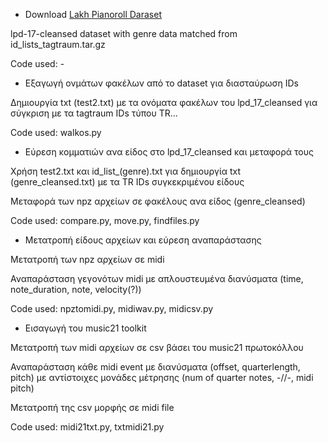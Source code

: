 - Download [Lakh Pianoroll Daraset](https://salu133445.github.io/lakh-pianoroll-dataset/)

lpd-17-cleansed dataset with genre data matched from id_lists_tagtraum.tar.gz

Code used: -


- Εξαγωγή ονμάτων φακέλων από το dataset για διασταύρωση IDs

Δημιουργία txt (test2.txt) με τα ονόματα φακέλων του lpd_17_cleansed για σύγκριση με τα tagtraum IDs τύπου TR...

Code used: walkos.py

- Εύρεση κομματιών ανα είδος στο lpd_17_cleansed και μεταφορά τους

Χρήση test2.txt και id_list_(genre).txt για δημιουργία txt (genre_cleansed.txt) με τα TR IDs συγκεκριμένου είδους

Μεταφορά των npz αρχείων σε φακέλους ανα είδος (genre_cleansed)

Code used: compare.py, move.py, findfiles.py

- Μετατροπή είδους αρχείων και εύρεση αναπαράστασης

Μετατροπή των npz αρχείων σε midi

Αναπαράσταση γεγονότων midi με απλουστευμένα διανύσματα (time, note_duration, note, velocity(?))

Code used: npztomidi.py, midiwav.py, midicsv.py

- Εισαγωγή του music21 toolkit

Μετατροπή των midi αρχείων σε csv βάσει του music21 πρωτοκόλλου

Αναπαράσταση κάθε midi event με διανύσματα (offset, quarterlength, pitch) με αντίστοιχες μονάδες μέτρησης (num of quarter notes, -//-, midi pitch)

Μετατροπή της csv μορφής σε midi file

Code used: midi21txt.py, txtmidi21.py
